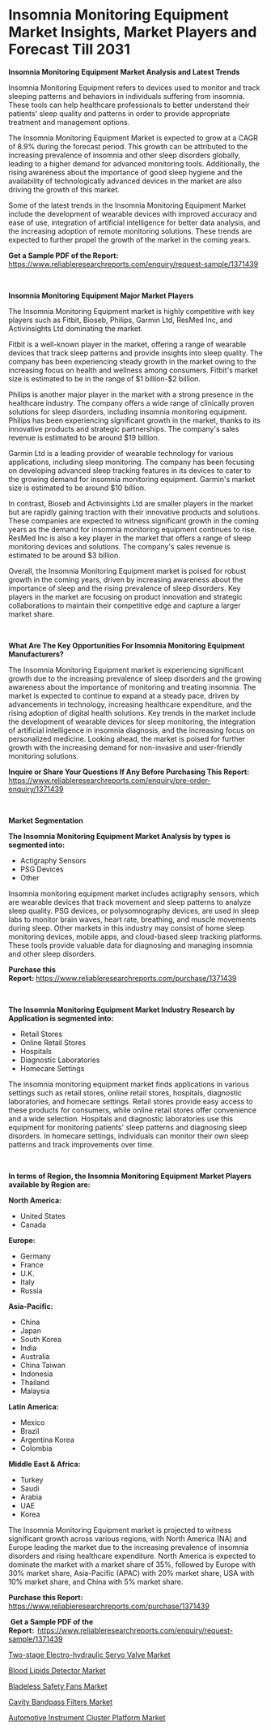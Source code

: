 <p><h1>Insomnia Monitoring Equipment Market Insights, Market Players and Forecast Till 2031</h1></p><p><strong>Insomnia Monitoring Equipment Market Analysis and Latest Trends</strong></p>
<p><p>Insomnia Monitoring Equipment refers to devices used to monitor and track sleeping patterns and behaviors in individuals suffering from insomnia. These tools can help healthcare professionals to better understand their patients' sleep quality and patterns in order to provide appropriate treatment and management options.</p><p>The Insomnia Monitoring Equipment Market is expected to grow at a CAGR of 8.9% during the forecast period. This growth can be attributed to the increasing prevalence of insomnia and other sleep disorders globally, leading to a higher demand for advanced monitoring tools. Additionally, the rising awareness about the importance of good sleep hygiene and the availability of technologically advanced devices in the market are also driving the growth of this market.</p><p>Some of the latest trends in the Insomnia Monitoring Equipment Market include the development of wearable devices with improved accuracy and ease of use, integration of artificial intelligence for better data analysis, and the increasing adoption of remote monitoring solutions. These trends are expected to further propel the growth of the market in the coming years.</p></p>
<p><strong>Get a Sample PDF of the Report:&nbsp;</strong> <a href="https://www.reliableresearchreports.com/enquiry/request-sample/1371439">https://www.reliableresearchreports.com/enquiry/request-sample/1371439</a></p>
<p>&nbsp;</p>
<p><strong>Insomnia Monitoring Equipment Major Market Players</strong></p>
<p><p>The Insomnia Monitoring Equipment market is highly competitive with key players such as Fitbit, Bioseb, Philips, Garmin Ltd, ResMed Inc, and Activinsights Ltd dominating the market. </p><p>Fitbit is a well-known player in the market, offering a range of wearable devices that track sleep patterns and provide insights into sleep quality. The company has been experiencing steady growth in the market owing to the increasing focus on health and wellness among consumers. Fitbit's market size is estimated to be in the range of $1 billion-$2 billion.</p><p>Philips is another major player in the market with a strong presence in the healthcare industry. The company offers a wide range of clinically proven solutions for sleep disorders, including insomnia monitoring equipment. Philips has been experiencing significant growth in the market, thanks to its innovative products and strategic partnerships. The company's sales revenue is estimated to be around $19 billion.</p><p>Garmin Ltd is a leading provider of wearable technology for various applications, including sleep monitoring. The company has been focusing on developing advanced sleep tracking features in its devices to cater to the growing demand for insomnia monitoring equipment. Garmin's market size is estimated to be around $10 billion.</p><p>In contrast, Bioseb and Activinsights Ltd are smaller players in the market but are rapidly gaining traction with their innovative products and solutions. These companies are expected to witness significant growth in the coming years as the demand for insomnia monitoring equipment continues to rise. ResMed Inc is also a key player in the market that offers a range of sleep monitoring devices and solutions. The company's sales revenue is estimated to be around $3 billion.</p><p>Overall, the Insomnia Monitoring Equipment market is poised for robust growth in the coming years, driven by increasing awareness about the importance of sleep and the rising prevalence of sleep disorders. Key players in the market are focusing on product innovation and strategic collaborations to maintain their competitive edge and capture a larger market share.</p></p>
<p>&nbsp;</p>
<p><strong>What Are The Key Opportunities For Insomnia Monitoring Equipment Manufacturers?</strong></p>
<p><p>The Insomnia Monitoring Equipment market is experiencing significant growth due to the increasing prevalence of sleep disorders and the growing awareness about the importance of monitoring and treating insomnia. The market is expected to continue to expand at a steady pace, driven by advancements in technology, increasing healthcare expenditure, and the rising adoption of digital health solutions. Key trends in the market include the development of wearable devices for sleep monitoring, the integration of artificial intelligence in insomnia diagnosis, and the increasing focus on personalized medicine. Looking ahead, the market is poised for further growth with the increasing demand for non-invasive and user-friendly monitoring solutions.</p></p>
<p><strong>Inquire or Share Your Questions If Any Before Purchasing This Report:</strong> <a href="https://www.reliableresearchreports.com/enquiry/pre-order-enquiry/1371439">https://www.reliableresearchreports.com/enquiry/pre-order-enquiry/1371439</a></p>
<p>&nbsp;</p>
<p><strong>Market Segmentation</strong></p>
<p><strong>The Insomnia Monitoring Equipment Market Analysis by types is segmented into:</strong></p>
<p><ul><li>Actigraphy Sensors</li><li>PSG Devices</li><li>Other</li></ul></p>
<p><p>Insomnia monitoring equipment market includes actigraphy sensors, which are wearable devices that track movement and sleep patterns to analyze sleep quality. PSG devices, or polysomnography devices, are used in sleep labs to monitor brain waves, heart rate, breathing, and muscle movements during sleep. Other markets in this industry may consist of home sleep monitoring devices, mobile apps, and cloud-based sleep tracking platforms. These tools provide valuable data for diagnosing and managing insomnia and other sleep disorders.</p></p>
<p><strong>Purchase this Report:&nbsp;</strong><a href="https://www.reliableresearchreports.com/purchase/1371439">https://www.reliableresearchreports.com/purchase/1371439</a></p>
<p>&nbsp;</p>
<p><strong>The Insomnia Monitoring Equipment Market Industry Research by Application is segmented into:</strong></p>
<p><ul><li>Retail Stores</li><li>Online Retail Stores</li><li>Hospitals</li><li>Diagnostic Laboratories</li><li>Homecare Settings</li></ul></p>
<p><p>The insomnia monitoring equipment market finds applications in various settings such as retail stores, online retail stores, hospitals, diagnostic laboratories, and homecare settings. Retail stores provide easy access to these products for consumers, while online retail stores offer convenience and a wide selection. Hospitals and diagnostic laboratories use this equipment for monitoring patients' sleep patterns and diagnosing sleep disorders. In homecare settings, individuals can monitor their own sleep patterns and track improvements over time.</p></p>
<p>&nbsp;</p>
<p><strong>In terms of Region, the Insomnia Monitoring Equipment Market Players available by Region are:</strong></p>
<p>
    <p> <strong> North America: </strong>
        <ul>
            <li>United States</li>
            <li>Canada</li>
        </ul>
        </p> 
    <p> <strong> Europe: </strong>
        <ul>
            <li>Germany</li>
            <li>France</li>
            <li>U.K.</li>
            <li>Italy</li>
            <li>Russia</li>
        </ul>
        </p> 
    <p> <strong> Asia-Pacific: </strong>
        <ul>
            <li>China</li>
            <li>Japan</li>
            <li>South Korea</li>
            <li>India</li>
            <li>Australia</li>
            <li>China Taiwan</li>
            <li>Indonesia</li>
            <li>Thailand</li>
            <li>Malaysia</li>
        </ul>
        </p> 
    <p> <strong> Latin America: </strong>
        <ul>
            <li>Mexico</li>
            <li>Brazil</li>
            <li>Argentina Korea</li>
            <li>Colombia</li>
        </ul>
        </p> 
    <p> <strong> Middle East & Africa: </strong>
        <ul>
            <li>Turkey</li>
            <li>Saudi</li>
            <li>Arabia</li>
            <li>UAE</li>
            <li>Korea</li>
        </ul>
    </p>
    </p>
<p><p>The Insomnia Monitoring Equipment market is projected to witness significant growth across various regions, with North America (NA) and Europe leading the market due to the increasing prevalence of insomnia disorders and rising healthcare expenditure. North America is expected to dominate the market with a market share of 35%, followed by Europe with 30% market share, Asia-Pacific (APAC) with 20% market share, USA with 10% market share, and China with 5% market share.</p></p>
<p><strong>Purchase this Report: </strong><a href="https://www.reliableresearchreports.com/purchase/1371439">https://www.reliableresearchreports.com/purchase/1371439</a></p>
<p>&nbsp;<strong>Get a Sample PDF of the Report:&nbsp;&nbsp;</strong><a href="https://www.reliableresearchreports.com/enquiry/request-sample/1371439">https://www.reliableresearchreports.com/enquiry/request-sample/1371439</a></p>
<p><strong></strong></p>
<p><p><a href="https://medium.com/p/78119309d1a4/edit">Two-stage Electro-hydraulic Servo Valve Market</a></p><p><a href="https://github.com/rahu1503/Market-Research-Report-List-2/blob/main/blood-lipids-detector-market.md">Blood Lipids Detector Market</a></p><p><a href="https://github.com/Chiragrp22/Market-Research-Report-List-3/blob/main/bladeless-safety-fans-market.md">Bladeless Safety Fans Market</a></p><p><a href="https://medium.com/p/2cd979876e8d/edit">Cavity Bandpass Filters Market</a></p><p><a href="https://issuu.com/reportprime-2/docs/automotive-instrument-cluster-platform-market-size">Automotive Instrument Cluster Platform Market</a></p></p>